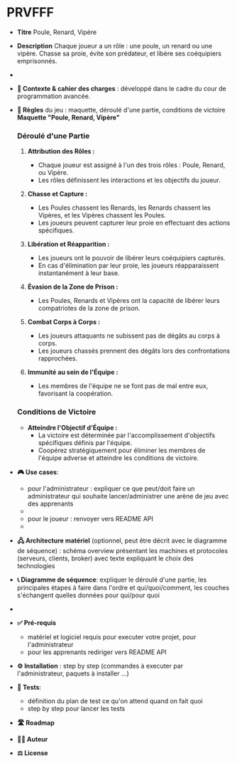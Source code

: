 # PRVFFF
- **Titre** Poule, Renard, Vipère
- **Description** Chaque joueur a un rôle : une poule, un renard ou une vipère. Chasse sa proie, évite son prédateur, et libère ses coéquipiers emprisonnés.
- 
- **🎯 Contexte & cahier des charges** : développé dans le cadre du cour de programmation avancée.
- **🎲 Règles** du jeu : maquette, déroulé d'une partie, conditions de victoire
      **Maquette "Poule, Renard, Vipère"**

    ### Déroulé d'une Partie
    
    1. **Attribution des Rôles :**
       - Chaque joueur est assigné à l'un des trois rôles : Poule, Renard, ou Vipère.
       - Les rôles définissent les interactions et les objectifs du joueur.
    
    2. **Chasse et Capture :**
       - Les Poules chassent les Renards, les Renards chassent les Vipères, et les Vipères chassent les Poules.
       - Les joueurs peuvent capturer leur proie en effectuant des actions spécifiques.
    
    3. **Libération et Réapparition :**
       - Les joueurs ont le pouvoir de libérer leurs coéquipiers capturés.
       - En cas d'élimination par leur proie, les joueurs réapparaissent instantanément à leur base.
    
    4. **Évasion de la Zone de Prison :**
       - Les Poules, Renards et Vipères ont la capacité de libérer leurs compatriotes de la zone de prison.
    
    5. **Combat Corps à Corps :**
       - Les joueurs attaquants ne subissent pas de dégâts au corps à corps.
       - Les joueurs chassés prennent des dégâts lors des confrontations rapprochées.
    
    6. **Immunité au sein de l'Équipe :**
       - Les membres de l'équipe ne se font pas de mal entre eux, favorisant la coopération.
    
    ### Conditions de Victoire
    
    - **Atteindre l'Objectif d'Équipe :**
       - La victoire est déterminée par l'accomplissement d'objectifs spécifiques définis par l'équipe.
       - Coopérez stratégiquement pour éliminer les membres de l'équipe adverse et atteindre les conditions de victoire.

- **🎮 Use cases**: 
    - pour l'administrateur : expliquer ce que peut/doit faire un administrateur qui souhaite lancer/administrer une arène de jeu avec des apprenants
    - 
    - pour le joueur : renvoyer vers README API
    - 
      
- **🖧 Architecture matériel** (optionnel, peut être décrit avec le diagramme de séquence) : schéma overview présentant les machines et protocoles (serveurs, clients, broker) avec texte expliquant le choix des technologies 
- **📞 Diagramme de séquence**: expliquer le déroulé d'une partie, les principales étapes à faire dans l'ordre et qui/quoi/comment, les couches s'échangent quelles données pour qui/pour quoi
- 
- **✅ Pré-requis** 
    - matériel et logiciel requis pour executer votre projet, pour l'administrateur 
    - pour les apprenants rediriger vers README API
- **⚙️ Installation** : step by step (commandes à executer par l'administrateur, paquets à installer ...)
- **🧪 Tests**: 
    - définition du plan de test ce qu'on attend quand on fait quoi 
    - step by step pour lancer les tests
- **🛣️ Roadmap**
- **🧑‍💻 Auteur**
- **⚖️ License**

